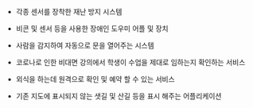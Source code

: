 - 각종 센서를 장착한 재난 방지 시스템

- 비콘 및 센서 등을 사용한 장애인 도우미 어플 및 장치

- 사람을 감지하여 자동으로 문을 열어주는 시스템

- 코로나로 인한 비대면 강의에서 학생이 수업을 제대로 임하는지 확인하는 서비스

- 외식을 하는데 원격으로 확인 및 예약 할 수 있는 서비스

- 기존 지도에 표시되지 않는 샛길 및 산길 등을 표시 해주는 어플리케이션
